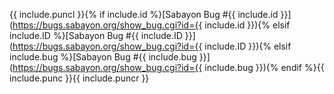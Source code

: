 {{ include.puncl }}{% if include.id %}[Sabayon Bug #{{ include.id }}](https://bugs.sabayon.org/show_bug.cgi?id={{ include.id }}){% elsif include.ID %}[Sabayon Bug #{{ include.ID }}](https://bugs.sabayon.org/show_bug.cgi?id={{ include.ID }}){% elsif include.bug %}[Sabayon Bug #{{ include.bug }}](https://bugs.sabayon.org/show_bug.cgi?id={{ include.bug }}){% endif %}{{ include.punc }}{{ include.puncr }}
